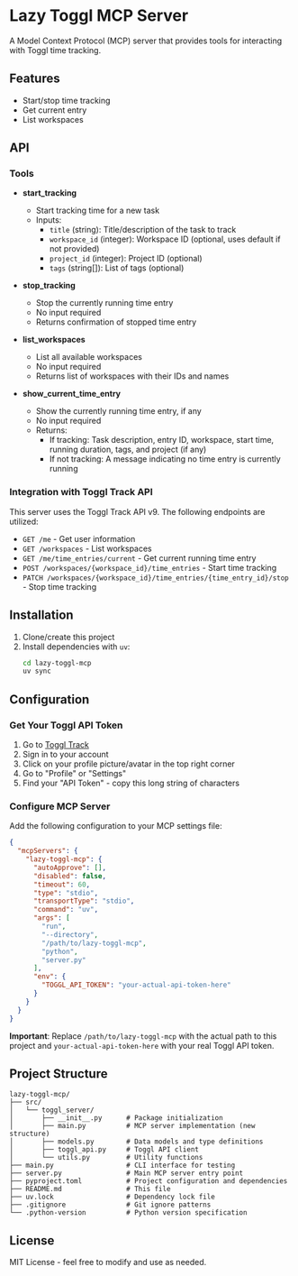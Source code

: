 # Lazy Toggl MCP Server

A Model Context Protocol (MCP) server that provides tools for interacting with Toggl time tracking.

## Features

- Start/stop time tracking
- Get current entry
- List workspaces

## API

### Tools

- **start_tracking**
  - Start tracking time for a new task
  - Inputs:
    - `title` (string): Title/description of the task to track
    - `workspace_id` (integer): Workspace ID (optional, uses default if not provided)
    - `project_id` (integer): Project ID (optional)
    - `tags` (string[]): List of tags (optional)

- **stop_tracking**
  - Stop the currently running time entry
  - No input required
  - Returns confirmation of stopped time entry

- **list_workspaces**
  - List all available workspaces
  - No input required
  - Returns list of workspaces with their IDs and names

- **show_current_time_entry**
  - Show the currently running time entry, if any
  - No input required
  - Returns:
    - If tracking: Task description, entry ID, workspace, start time, running duration, tags, and project (if any)
    - If not tracking: A message indicating no time entry is currently running

### Integration with Toggl Track API

This server uses the Toggl Track API v9. The following endpoints are utilized:

- `GET /me` - Get user information
- `GET /workspaces` - List workspaces
- `GET /me/time_entries/current` - Get current running time entry
- `POST /workspaces/{workspace_id}/time_entries` - Start time tracking
- `PATCH /workspaces/{workspace_id}/time_entries/{time_entry_id}/stop` - Stop time tracking

## Installation

1. Clone/create this project
2. Install dependencies with `uv`:
   ```bash
   cd lazy-toggl-mcp
   uv sync
   ```

## Configuration

### Get Your Toggl API Token

1. Go to [Toggl Track](https://track.toggl.com/)
2. Sign in to your account
3. Click on your profile picture/avatar in the top right corner
4. Go to "Profile" or "Settings"
5. Find your "API Token" - copy this long string of characters

### Configure MCP Server

Add the following configuration to your MCP settings file:

```json
{
  "mcpServers": {
    "lazy-toggl-mcp": {
      "autoApprove": [],
      "disabled": false,
      "timeout": 60,
      "type": "stdio",
      "transportType": "stdio",
      "command": "uv",
      "args": [
        "run",
        "--directory",
        "/path/to/lazy-toggl-mcp",
        "python",
        "server.py"
      ],
      "env": {
        "TOGGL_API_TOKEN": "your-actual-api-token-here"
      }
    }
  }
}
```

**Important**: Replace `/path/to/lazy-toggl-mcp` with the actual path to this project and `your-actual-api-token-here` with your real Toggl API token.

## Project Structure

```
lazy-toggl-mcp/
├── src/
│   └── toggl_server/
│       ├── __init__.py      # Package initialization
│       ├── main.py          # MCP server implementation (new structure)
│       ├── models.py        # Data models and type definitions
│       ├── toggl_api.py     # Toggl API client
│       └── utils.py         # Utility functions
├── main.py                  # CLI interface for testing
├── server.py                # Main MCP server entry point
├── pyproject.toml           # Project configuration and dependencies
├── README.md                # This file
├── uv.lock                  # Dependency lock file
├── .gitignore               # Git ignore patterns
└── .python-version          # Python version specification
```

## License

MIT License - feel free to modify and use as needed.
